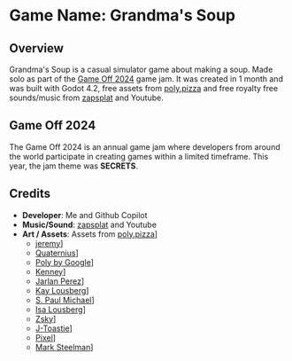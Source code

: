 # Game Name: Grandma's Soup

## Overview

Grandma's Soup is a casual simulator game about making a soup. Made solo as part of the [Game Off 2024](https://itch.io/jam/game-off-2024) game jam. It was created in 1 month and was built with Godot 4.2, free assets from [poly.pizza](https://poly.pizza/) and free royalty free sounds/music from [zapsplat](https://www.zapsplat.com/basic-member-home/) and Youtube.

## Game Off 2024

The Game Off 2024 is an annual game jam where developers from around the world participate in creating games within a limited timeframe. This year, the jam theme was **SECRETS**.

## Credits

- **Developer**: Me and Github Copilot
- **Music/Sound**: [zapsplat](https://www.zapsplat.com/basic-member-home/) and Youtube
- **Art / Assets**: Assets from [poly.pizza](https://poly.pizza/)]
  - [jeremy](https://poly.pizza/u/jeremy)]
  - [Quaternius](https://poly.pizza/u/Quaternius)]
  - [Poly by Google](https://poly.pizza/u/Poly%20by%20Google)]
  - [Kenney](https://poly.pizza/u/Kenney)]
  - [Jarlan Perez](https://poly.pizza/u/Jarlan%20Perez)]
  - [Kay Lousberg](https://poly.pizza/u/Kay%20Lousberg)]
  - [S. Paul Michael](https://poly.pizza/u/S.%20Paul%20Michael)]
  - [Isa Lousberg](https://poly.pizza/u/Isa%20Lousberg)]
  - [Zsky](https://poly.pizza/u/Zsky)]
  - [J-Toastie](https://poly.pizza/u/J-Toastie)]
  - [Pixel](https://poly.pizza/u/Pixel)]
  - [Mark Steelman](https://poly.pizza/u/Mark%20Steelman)]

